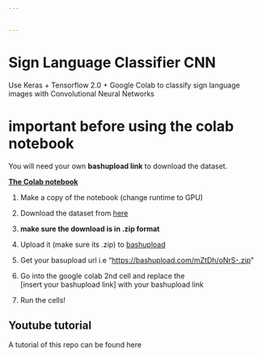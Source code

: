 ```yaml
---


---
```


<h1 id="sign-language-classifier-cnn">Sign Language Classifier CNN</h1>
<p>Use Keras + Tensorflow 2.0 + Google Colab to classify sign language images with Convolutional Neural Networks</p>
<h1 id="important-before-using-the-colab-notebook">important before using the colab notebook</h1>
<p>You will need your own <strong>bashupload link</strong> to download the dataset.</p>
<p><strong><a href="https://colab.research.google.com/drive/1acfu4WHfoUVgsc9NtNJ3qtG3acadek9H">The Colab notebook</a></strong></p>
<ol>
<li>
<p>Make a copy of the notebook (change runtime to GPU)</p>
</li>
<li>
<p>Download the dataset from <a href="https://drive.google.com/file/d/1FX_npP1fFpzPTNzf0n4IwBNOroBz0eOA/view?usp=sharing">here</a></p>
</li>
<li>
<p><strong>make sure the download is in .zip format</strong></p>
</li>
<li>
<p>Upload it (make sure its .zip) to <a href="https://bashupload.com/">bashupload</a></p>
</li>
<li>
<p>Get your basupload url i.e “<a href="https://bashupload.com/mZtDh/oNrS-.zip">https://bashupload.com/mZtDh/oNrS-.zip</a>”</p>
</li>
<li>
<p>Go into the google colab 2nd cell and replace the<br>
[insert your bashupload link] with your bashupload link</p>
</li>
<li>
<p>Run the cells!</p>
</li>
</ol>
<h2 id="youtube-tutorial">Youtube tutorial</h2>
<p>A tutorial of this repo can be found here</p>

